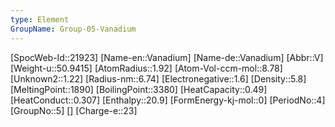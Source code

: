```yaml
---
type: Element
GroupName: Group-05-Vanadium
---
```

[SpocWeb-Id::21923]
[Name-en::Vanadium]
[Name-de::Vanadium]
[Abbr::V]
[Weight-u::50.9415]
[AtomRadius::1.92]
[Atom-Vol-ccm-mol::8.78]
[Unknown2::1.22]
[Radius-nm::6.74]
[Electronegative::1.6]
[Density::5.8]
[MeltingPoint::1890]
[BoilingPoint::3380]
[HeatCapacity::0.49]
[HeatConduct::0.307]
[Enthalpy::20.9]
[FormEnergy-kj-mol::0]
[PeriodNo::4]
[GroupNo::5]
[]
[Charge-e::23]

